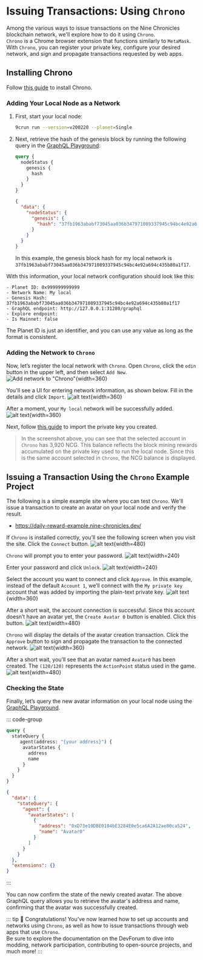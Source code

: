 # Issuing Transactions: Using `Chrono`

Among the various ways to issue transactions on the Nine Chronicles blockchain network, we'll explore how to do it using `Chrono`.  
`Chrono` is a Chrome browser extension that functions similarly to `MetaMask`.  
With `Chrono`, you can register your private key, configure your desired network, and sign and propagate transactions requested by web apps.

## Installing Chrono

Follow [this guide](../../general/chrono/how-to-use-chrono) to install Chrono.

### Adding Your Local Node as a Network

1. First, start your local node:
    ```sh
    9crun run --version=v200220 --planet=Single
    ```
2. Next, retrieve the hash of the genesis block by running the following query in the [GraphQL Playground](http://127.0.0.1:31280/ui/playground):
    ```graphql [Query]
    query {
      nodeStatus {
        genesis {
          hash
        }
      }
    }
    ```
    ```json [Result]
    {
      "data": {
        "nodeStatus": {
          "genesis": {
            "hash": "37fb1963ababf73045aa036b347971089337945c94bc4e92a694c435b80a1f17"
          }
        }
      }
    }
    ```
    In this example, the genesis block hash for my local network is `37fb1963ababf73045aa036b347971089337945c94bc4e92a694c435b80a1f17`.

With this information, your local network configuration should look like this:

```
- Planet ID: 0x999999999999
- Network Name: My local
- Genesis Hash: 37fb1963ababf73045aa036b347971089337945c94bc4e92a694c435b80a1f17
- GraphQL endpoint: http://127.0.0.1:31280/graphql
- Explore endpoint:
- Is Mainnet: false
```

The Planet ID is just an identifier, and you can use any value as long as the format is consistent.

### Adding the Network to `Chrono`

Now, let’s register the local network with `Chrono`. Open `Chrono`, click the `odin` button in the upper left, and then select `Add New`.
![Add network to "Chrono"](/images/en/guide/issue-transaction/issue-transaction-with-chrono/add-network.png){width=360}

You'll see a UI for entering network information, as shown below. Fill in the details and click `Import`.
![alt text](/images/en/guide/issue-transaction/issue-transaction-with-chrono/import-network-empty.png){width=360}

After a moment, your `My local` network will be successfully added.
![alt text](/images/en/guide/issue-transaction/issue-transaction-with-chrono/my-local-network.png){width=360}

Next, follow [this guide](../../general/chrono/how-to-use-chrono#register-private-key) to import the private key you created.

> In the screenshot above, you can see that the selected account in `Chrono` has 3,920 NCG. This balance reflects the block mining rewards accumulated on the private key used to run the local node. Since this is the same account selected in `Chrono`, the NCG balance is displayed.

## Issuing a Transaction Using the `Chrono` Example Project

The following is a simple example site where you can test `Chrono`. We'll issue a transaction to create an avatar on your local node and verify the result.

- https://daily-reward-example.nine-chronicles.dev/

If `Chrono` is installed correctly, you’ll see the following screen when you visit the site. Click the `Connect` button.
![alt text](/images/en/guide/issue-transaction/issue-transaction-with-chrono/image.png){width=480}

`Chrono` will prompt you to enter your password.
![alt text](/images/en/guide/issue-transaction/issue-transaction-with-chrono/image-1.png){width=240}

Enter your password and click `Unlock`.
![alt text](/images/en/guide/issue-transaction/issue-transaction-with-chrono/image-2.png){width=240}

Select the account you want to connect and click `Approve`. In this example, instead of the default `Account 1`, we’ll connect with the `My private key` account that was added by importing the plain-text private key.
![alt text](/images/en/guide/issue-transaction/issue-transaction-with-chrono/image-3.png){width=360}

After a short wait, the account connection is successful. Since this account doesn’t have an avatar yet, the `Create Avatar 0` button is enabled. Click this button.
![alt text](/images/en/guide/issue-transaction/issue-transaction-with-chrono/image-4.png){width=480}

`Chrono` will display the details of the avatar creation transaction. Click the `Approve` button to sign and propagate the transaction to the connected network.
![alt text](/images/en/guide/issue-transaction/issue-transaction-with-chrono/image-5.png){width=360}

After a short wait, you’ll see that an avatar named `Avatar0` has been created. The `(120/120)` represents the `ActionPoint` status used in the game.
![alt text](/images/en/guide/issue-transaction/issue-transaction-with-chrono/image-6.png "Title"){width=480}

### Checking the State

Finally, let’s query the new avatar information on your local node using the [GraphQL Playground](http://127.0.0.1:31280/ui/playground).

::: code-group
```graphql [Query]
query {
  stateQuery {
     agent(address: "{your address}") {
      avatarStates {
        address
        name
      }
    }
  }
}
```
```json [Result]
{
  "data": {
    "stateQuery": {
      "agent": {
        "avatarStates": [
          {
            "address": "0xD73e10DBE0184bE3284E0e5ca6A2A12ae80ca524",
            "name": "Avatar0"
          }
        ]
      }
    }
  },
  "extensions": {}
}
```
:::

You can now confirm the state of the newly created avatar. The above GraphQL query allows you to retrieve the avatar's address and name, confirming that the avatar was successfully created.

::: tip :tada:
Congratulations! You’ve now learned how to set up accounts and networks using `Chrono`, as well as how to issue transactions through web apps that use `Chrono`.  
Be sure to explore the documentation on the DevForum to dive into modding, network participation, contributing to open-source projects, and much more!
:::
